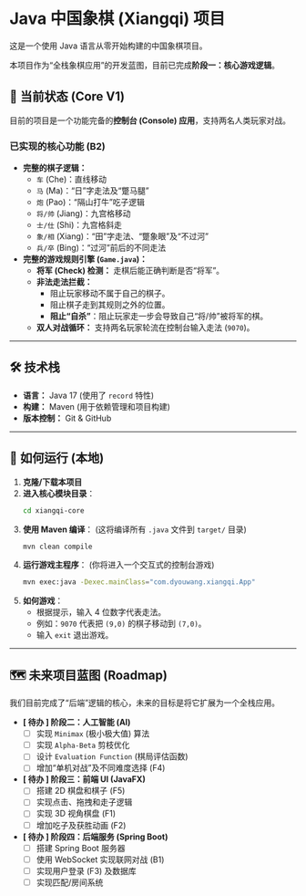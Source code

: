 # Java 中国象棋 (Xiangqi) 项目

这是一个使用 Java 语言从零开始构建的中国象棋项目。

本项目作为“全栈象棋应用”的开发蓝图，目前已完成**阶段一：核心游戏逻辑**。

## 📍 当前状态 (Core V1)

目前的项目是一个功能完备的**控制台 (Console) 应用**，支持两名人类玩家对战。

### 已实现的核心功能 (B2)

* **完整的棋子逻辑：**
    * `车` (Che)：直线移动
    * `马` (Ma)：“日”字走法及“蹩马腿”
    * `炮` (Pao)：“隔山打牛”吃子逻辑
    * `将/帅` (Jiang)：九宫格移动
    * `士/仕` (Shi)：九宫格斜走
    * `象/相` (Xiang)：“田”字走法、“蹩象眼”及“不过河”
    * `兵/卒` (Bing)：“过河”前后的不同走法
* **完整的游戏规则引擎 (`Game.java`)：**
    * **将军 (Check) 检测：** 走棋后能正确判断是否“将军”。
    * **非法走法拦截：**
        * 阻止玩家移动不属于自己的棋子。
        * 阻止棋子走到其规则之外的位置。
        * **阻止“自杀”**：阻止玩家走一步会导致自己“将/帅”被将军的棋。
    * **双人对战循环：** 支持两名玩家轮流在控制台输入走法 (`9070`)。

---

## 🛠️ 技术栈

* **语言：** Java 17 (使用了 `record` 特性)
* **构建：** Maven (用于依赖管理和项目构建)
* **版本控制：** Git & GitHub

---

## 🚀 如何运行 (本地)

1.  **克隆/下载本项目**
2.  **进入核心模块目录**：
    ```bash
    cd xiangqi-core
    ```
3.  **使用 Maven 编译**：
    (这将编译所有 `.java` 文件到 `target/` 目录)
    ```bash
    mvn clean compile
    ```
4.  **运行游戏主程序**：
    (你将进入一个交互式的控制台游戏)
    ```bash
    mvn exec:java -Dexec.mainClass="com.dyouwang.xiangqi.App"
    ```
5.  **如何游戏**：
    * 根据提示，输入 4 位数字代表走法。
    * 例如：`9070` 代表把 `(9,0)` 的棋子移动到 `(7,0)`。
    * 输入 `exit` 退出游戏。

---

## 🗺️ 未来项目蓝图 (Roadmap)

我们目前完成了“后端”逻辑的核心，未来的目标是将它扩展为一个全栈应用。

* **[ 待办 ] 阶段二：人工智能 (AI)**
    * [ ] 实现 `Minimax` (极小极大值) 算法
    * [ ] 实现 `Alpha-Beta` 剪枝优化
    * [ ] 设计 `Evaluation Function` (棋局评估函数)
    * [ ] 增加“单机对战”及不同难度选择 (F4)
* **[ 待办 ] 阶段三：前端 UI (JavaFX)**
    * [ ] 搭建 2D 棋盘和棋子 (F5)
    * [ ] 实现点击、拖拽和走子逻辑
    * [ ] 实现 3D 视角棋盘 (F1)
    * [ ] 增加吃子及获胜动画 (F2)
* **[ 待办 ] 阶段四：后端服务 (Spring Boot)**
    * [ ] 搭建 Spring Boot 服务器
    * [ ] 使用 WebSocket 实现联网对战 (B1)
    * [ ] 实现用户登录 (F3) 及数据库
    * [ ] 实现匹配/房间系统
